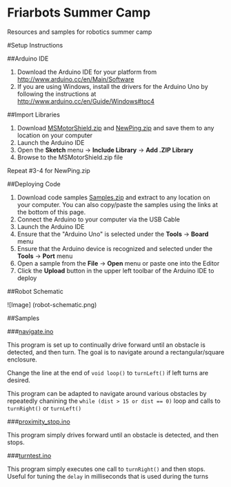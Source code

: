 Friarbots Summer Camp
================

Resources and samples for robotics summer camp

#Setup Instructions

##Arduino IDE
1. Download the Arduino IDE for your platform from http://www.arduino.cc/en/Main/Software
2. If you are using Windows, install the drivers for the Arduino Uno by following the instructions at http://www.arduino.cc/en/Guide/Windows#toc4

##Import Libraries
1. Download [MSMotorShield.zip](https://github.com/Team3309/Summer-Camp-Arduino/raw/master/MSMotorShield.zip) and [NewPing.zip](https://github.com/Team3309/Summer-Camp-Arduino/raw/master/NewPing.zip) and save them to any location on your computer
2. Launch the Arduino IDE
3. Open the **Sketch** menu -> **Include Library** -> **Add .ZIP Library**
4. Browse to the MSMotorShield.zip file

Repeat #3-4 for NewPing.zip

##Deploying Code
1. Download code samples [Samples.zip](https://github.com/Team3309/Summer-Camp-Arduino/raw/master/Samples.zip) and extract to any location on your computer.  You can also copy/paste the samples using the links at the bottom of this page.
2. Connect the Arduino to your computer via the USB Cable
3. Launch the Arduino IDE
4. Ensure that the "Arduino Uno" is selected under the **Tools** -> **Board** menu
5. Ensure that the Arduino device is recognized and selected under the **Tools** -> **Port** menu
6. Open a sample from the **File** -> **Open** menu or paste one into the Editor
7. Click the **Upload** button in the upper left toolbar of the Arduino IDE to deploy


##Robot Schematic

![Image] (robot-schematic.png)

##Samples

###[navigate.ino](sample_code/navigate/navigate.ino)

This program is set up to continually drive forward until an obstacle is detected, and then turn.
The goal is to navigate around a rectangular/square enclosure.  

Change the line at the end of ````void loop()```` to ````turnLeft()```` if left turns are desired.

This program can be adapted to navigate around various obstacles by repeatedly chanining the ```while (dist > 15 or dist == 0)``` loop and calls to ````turnRight()```` or ````turnLeft()````

###[proximity_stop.ino](sample_code/proximity_stop/proximity_stop.ino)

This program simply drives forward until an obstacle is detected, and then stops.  

###[turntest.ino](sample_code/turntest/turntest.ino)

This program simply executes one call to ````turnRight()```` and then stops.  Useful for tuning the ````delay```` in milliseconds that is used during the turns
